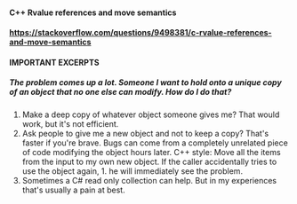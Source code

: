 #### C++ Rvalue references and move semantics
#### https://stackoverflow.com/questions/9498381/c-rvalue-references-and-move-semantics

#### IMPORTANT EXCERPTS

##### The problem comes up a lot. Someone I want to hold onto a unique copy of an object that no one else can modify. How do I do that?
1. Make a deep copy of whatever object someone gives me? That would work, but it's not efficient.
1. Ask people to give me a new object and not to keep a copy? That's faster if you're brave. Bugs can come from a completely unrelated piece of code modifying the object hours later.
C++ style: Move all the items from the input to my own new object. If the caller accidentally tries to use the object again, 1. he will immediately see the problem.
1. Sometimes a C# read only collection can help. But in my experiences that's usually a pain at best.
